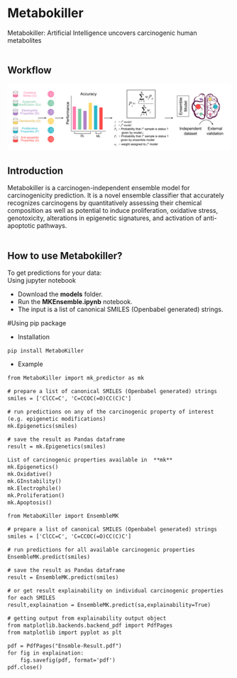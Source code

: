 # Metabokiller
Metabokiller: Artificial Intelligence uncovers carcinogenic human metabolites<br/><br/>

## Workflow 

<img src="Images/GH_Cover.png"> 

## Introduction

Metabokiller is a carcinogen-independent ensemble model for carcinogenicity prediction. It is a novel ensemble classifier that accurately recognizes carcinogens by quantitatively assessing their chemical composition as well as potential to induce proliferation, oxidative stress, genotoxicity, alterations in epigenetic signatures, and activation of anti-apoptotic pathways.<br/><br/>

## How to use Metabokiller?

To get predictions for your data:<br/>
Using jupyter notebook
- Download the **models** folder.<br/>
- Run the **MKEnsemble.ipynb** notebook.<br/>
- The input is a list of canonical SMILES (Openbabel generated) strings.<br/>

#Using pip package
- Installation 

```
pip install MetaboKiller

```

- Example

```
from MetaboKiller import mk_predictor as mk
```
```
# prepare a list of canonical SMILES (Openbabel generated) strings
smiles = ['ClCC=C', 'C=CCOC(=O)CC(C)C'] 
```
```
# run predictions on any of the carcinogenic property of interest (e.g. epigenetic modifications)
mk.Epigenetics(smiles)
```
```
# save the result as Pandas dataframe
result = mk.Epigenetics(smiles)
```
```
List of carcinogenic properties available in  **mk** 
mk.Epigenetics()
mk.Oxidative()
mk.GInstability()
mk.Electrophile()
mk.Proliferation()
mk.Apoptosis()
```

```
from MetaboKiller import EnsembleMK
```

```
# prepare a list of canonical SMILES (Openbabel generated) strings
smiles = ['ClCC=C', 'C=CCOC(=O)CC(C)C'] 
```
```
# run predictions for all available carcinogenic properties
EnsembleMK.predict(smiles)
```
```
# save the result as Pandas dataframe
result = EnsembleMK.predict(smiles)
```
```
# or get result explainability on individual carcinogenic properties for each SMILES 
result,explaination = EnsembleMK.predict(sa,explainability=True)
```


```
# getting output from explainability output object
from matplotlib.backends.backend_pdf import PdfPages
from matplotlib import pyplot as plt
```

```
pdf = PdfPages("Ensmble-Result.pdf")
for fig in explaination:
	fig.savefig(pdf, format='pdf')
pdf.close()
```
<!-- comment -->
